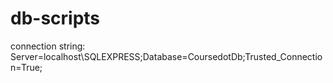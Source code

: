 # db-scripts


connection string:
Server=localhost\\SQLEXPRESS;Database=CoursedotDb;Trusted_Connection=True;
